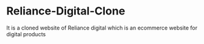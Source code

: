# Reliance-Digital-Clone
It is a cloned website of Reliance digital which is an ecommerce website for digital products
